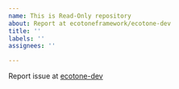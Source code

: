 ```yaml
---
name: This is Read-Only repository
about: Report at ecotoneframework/ecotone-dev
title: ''
labels: ''
assignees: ''

---
```


Report issue at [ecotone-dev](ecotoneframework/ecotone-dev)